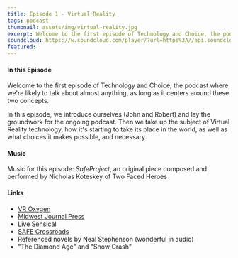 ```yaml
---
title: Episode 1 - Virtual Reality
tags: podcast
thumbnail: assets/img/virtual-reality.jpg
excerpt: Welcome to the first episode of Technology and Choice, the podcast where we're likely to talk about almost anything, as long as it centers around these two concepts.
soundcloud: https://w.soundcloud.com/player/?url=https%3A//api.soundcloud.com/tracks/256036073
featured:
---
```


#### In this Episode

Welcome to the first episode of Technology and Choice, the podcast where we're likely to talk about almost anything, as long as it centers around these two concepts.

In this episode, we introduce ourselves (John and Robert) and lay the groundwork for the ongoing podcast. Then we take up the subject of Virtual Reality technology, how it's starting to take its place in the world, as well as what choices it makes possible, and necessary.

#### Music

Music for this episode: *SafeProject*, an original piece composed and performed by Nicholas Koteskey of Two Faced Heroes

#### Links

- [VR Oxygen](http://vroxygen.io)
- [Midwest Journal Press](http://selfhelpbook.midwestjournalpress.com/)
- [Live Sensical](http://livesensical.com)
- [SAFE Crossroads](https://safecrossroads.net)
- Referenced novels by Neal Stephenson (wonderful in audio)
- "The Diamond Age" and "Snow Crash"
